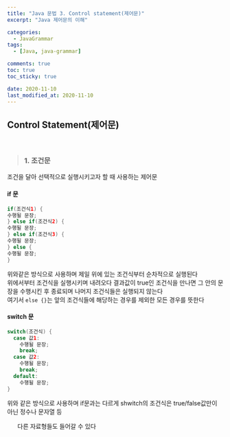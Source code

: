 ```yaml
---
title: "Java 문법 3. Control statement(제어문)"
excerpt: "Java 제어문의 이해"

categories:
  - JavaGrammar
tags:
  - [Java, java-grammar]

comments: true
toc: true
toc_sticky: true

date: 2020-11-10
last_modified_at: 2020-11-10
---
```


## Control Statement(제어문)

<br>

> ### 1. 조건문

조건을 달아 선택적으로 실행시키고자 할 때 사용하는 제어문

#### if 문

```java
if(조건식1) {
수행될 문장;
} else if(조건식2) {
수행될 문장;
} else if(조건식3) {
수행될 문장;
} else {
수행될 문장;
}
```

위와같은 방식으로 사용하며 제일 위에 있는 조건식부터 순차적으로 실행된다  
위에서부터 조건식을 실행시키며 내려오다 결과값이 true인 조건식을 만나면 그 안의 문장을 수행시킨 후 종료되며 나머지 조건식들은 실행되지 않는다  
여기서 `else {}`는 앞의 조건식들에 해당하는 경우를 제외한 모든 경우를 뜻한다

#### switch 문

```java
switch(조건식) {
  case 값1:
    수행될 문장;
    break;
  case 값2:
    수행될 문장;
    break;
  default:
    수행될 문장;
}
```

위와 같은 방식으로 사용하며 if문과는 다르게 shwitch의 조건식은 true/false값만이 아닌 정수나 문자열 등 <ul>다른 자료형들도 들어갈 수 있다</ul>
